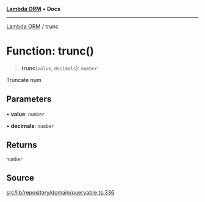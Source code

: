 [**Lambda ORM**](../README.md) • **Docs**

***

[Lambda ORM](../README.md) / trunc

# Function: trunc()

> **trunc**(`value`, `decimals`): `number`

Truncate num

## Parameters

• **value**: `number`

• **decimals**: `number`

## Returns

`number`

## Source

[src/lib/repository/domain/queryable.ts:336](https://github.com/lambda-orm/lambdaorm-base/blob/1d2abad50f28511cd0e6125c8c883a452d54160f/src/lib/repository/domain/queryable.ts#L336)
